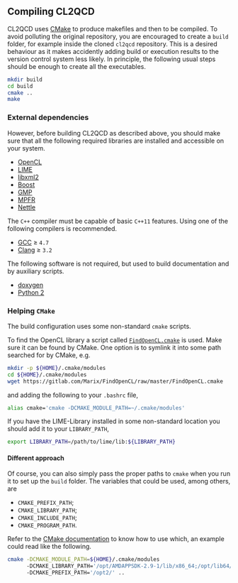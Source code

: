 ## Compiling CL2QCD

CL2QCD uses [CMake](https://cmake.org/) to produce makefiles and then to be compiled.
To avoid polluting the original repository, you are encouraged to create a `build` folder, for example inside the cloned `cl2qcd` repository.
This is a desired behaviour as it makes accidently adding build or execution results to the version control system less likely.
In principle, the following usual steps should be enough to create all the executables.

```bash
mkdir build
cd build
cmake ..
make
```

### External dependencies

However, before building CL2QCD as described above, you should make sure that all the following required libraries are installed and accessible on your system.
* [OpenCL](http://www.khronos.org/opencl)
* [LIME](http://usqcd.jlab.org/usqcd-docs/c-lime/)
* [libxml2](http://xmlsoft.org)
* [Boost](http://www.boost.org/)
* [GMP](http://gmplib.org/)
* [MPFR](http://www.mpfr.org/)
* [Nettle](http://www.lysator.liu.se/~nisse/nettle/)


The `C++` compiler must be capable of basic `C++11` features.
Using one of the following compilers is recommended.
* [GCC](https://gcc.gnu.org/) &ge; `4.7`
* [Clang](https://clang.llvm.org/) &ge; `3.2`


The following software is not required, but used to build documentation and by auxiliary scripts.
* [doxygen](http://www.stack.nl/~dimitri/doxygen/)
* [Python 2](http://python.org)


### Helping `CMake`

The build configuration uses some non-standard `cmake` scripts.

To find the OpenCL library a script called [`FindOpenCL.cmake`](https://gitlab.com/Marix/FindOpenCL/raw/master/FindOpenCL.cmake) is used.
Make sure it can be found by CMake.
One option is to symlink it into some path searched for by CMake, e.g.

```bash
mkdir -p ${HOME}/.cmake/modules
cd ${HOME}/.cmake/modules
wget https://gitlab.com/Marix/FindOpenCL/raw/master/FindOpenCL.cmake
```

and adding the following to your `.bashrc` file,

```bash
alias cmake='cmake -DCMAKE_MODULE_PATH=~/.cmake/modules'
```

If you have the LIME-Library installed in some non-standard location you should add it to your `LIBRARY_PATH`,
```bash
export LIBRARY_PATH=/path/to/lime/lib:${LIBRARY_PATH}
```

#### Different approach

Of course, you can also simply pass the proper paths to `cmake` when you run it to set up the `build` folder.
The variables that could be used, among others, are
* `CMAKE_PREFIX_PATH`;
* `CMAKE_LIBRARY_PATH`;
* `CMAKE_INCLUDE_PATH`;
* `CMAKE_PROGRAM_PATH`.

Refer to the [CMake documentation](https://cmake.org/documentation/) to know how to use which, an example could read like the following.

```bash
cmake -DCMAKE_MODULE_PATH=${HOME}/.cmake/modules
      -DCMAKE_LIBRARY_PATH='/opt/AMDAPPSDK-2.9-1/lib/x86_64;/opt/lib64/'
      -DCMAKE_PREFIX_PATH='/opt2/' ..
```
